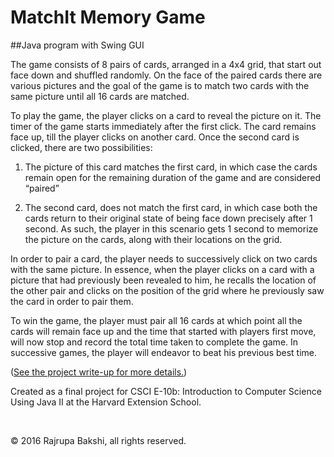 # MatchIt Memory Game

##Java program with Swing GUI 

The game consists of 8 pairs of cards, arranged in a 4x4 grid, that start out face down and shuffled randomly. On the face of the paired cards there are various pictures and the goal of the game is to match two cards with the same picture until all 16 cards are matched.
 
To play the game, the player clicks on a card to reveal the picture on it. The timer of the game starts immediately after the first click.  The card remains face up, till the player clicks on another card. Once the second card is clicked, there are two possibilities:

1.	The picture of this card matches the first card, in which case the cards remain open for the remaining duration of the game and are considered “paired” 

2.	The second card, does not match the first card, in which case both the cards return to their original state of being face down precisely after 1 second. As such, the player in this scenario gets 1 second to memorize the picture on the cards, along with their locations on the grid.  

In order to pair a card, the player needs to successively click on two cards with the same picture. In essence, when the player clicks on a card with a picture that had previously been revealed to him, he recalls the location of the other pair and clicks on the position of the grid where he previously saw the card in order to pair them. 

To win the game, the player must pair all 16 cards at which point all the cards will remain face up and the time that started with players first move, will now stop and record the total time taken to complete the game. In successive games, the player will endeavor to beat his previous best time.

([See the project write-up for more details.](https://github.com/rajrupabakshi/MemoryGame/blob/master/Project-writeup-Bakshi.pdf))

Created as a final project for CSCI E-10b: Introduction to Computer Science Using Java II at the Harvard Extension School. 

<br>

&copy; 2016 Rajrupa Bakshi, all rights reserved.